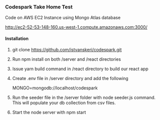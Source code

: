 ### Codespark Take Home Test

Code on AWS EC2 Instance using Mongo Atlas database

http://ec2-52-53-148-160.us-west-1.compute.amazonaws.com:3000/


#### Installation

1. git clone https://github.com/istvanskeri/codespark.git

2. Run npm install on both /server  and /react directories

3. Issue yarn build command in /react directory to build our react app

3. Create .env file in /server directory and add the following
    
    MONGO=mongodb://localhost/codespark

4. Run the seeder file in the /server folder with node seeder.js command. This will populate your db collection from csv files. 

5. Start the node server with npm start
